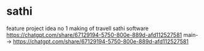 # sathi
feature project idea no 1 making of travell sathi software
https://chatgpt.com/share/67129194-5750-800e-889d-afd112527581
main--> https://chatgpt.com/share/67129194-5750-800e-889d-afd112527581
